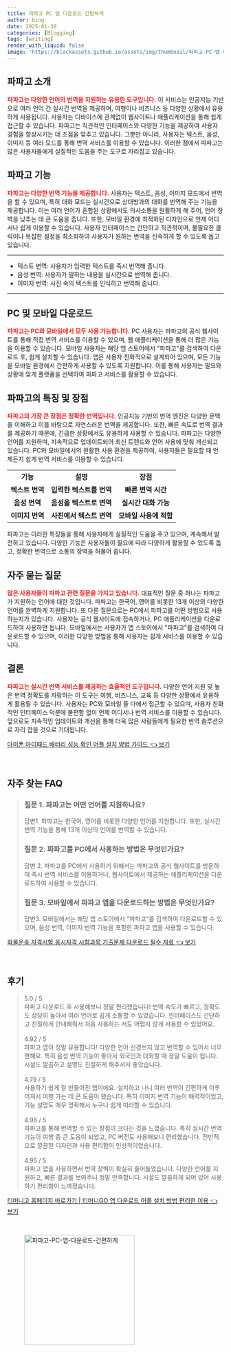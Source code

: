 ```yaml
---
title: 파파고 PC 앱 다운로드 간편하게
author: bing
date: 2025-01-30
categories: [Blogging]
tags: [writing]
render_with_liquid: false
image: 'https://blackassets.github.io/assets/img/thumbnail/파파고-PC-앱-다운로드-간편하게.webp'
---
```



<h2 id='파파고_소개'>파파고 소개</h2>

<p><b><span style="color: #ee2323;">파파고는 다양한 언어의 번역을 지원하는 유용한 도구입니다.</span></b> 이 서비스는 인공지능 기반으로 여러 언어 간 실시간 번역을 제공하며, 여행이나 비즈니스 등 다양한 상황에서 유용하게 사용됩니다. 사용자는 디바이스에 관계없이 웹사이트나 애플리케이션을 통해 쉽게 접근할 수 있습니다. 파파고는 직관적인 인터페이스와 다양한 기능을 제공하여 사용자 경험을 향상시키는 데 초점을 맞추고 있습니다. 그뿐만 아니라, 사용자는 텍스트, 음성, 이미지 등 여러 모드를 통해 번역 서비스를 이용할 수 있습니다. 이러한 점에서 파파고는 많은 사용자들에게 실질적인 도움을 주는 도구로 자리잡고 있습니다.</p>

<h2 id='파파고_기능'>파파고 기능</h2>

<p><b><span style="color: #ee2323;">파파고는 다양한 번역 기능을 제공합니다.</span></b> 사용자는 텍스트, 음성, 이미지 모드에서 번역을 할 수 있으며, 특히 대화 모드는 실시간으로 상대방과의 대화를 번역해 주는 기능을 제공합니다. 이는 여러 언어가 혼합된 상황에서도 의사소통을 원활하게 해 주어, 언어 장벽을 낮추는 데 큰 도움을 줍니다. 또한, 모바일 환경에 최적화된 디자인으로 언제 어디서나 쉽게 이용할 수 있습니다. 사용자 인터페이스는 간단하고 직관적이며, 불필요한 클릭이나 복잡한 설정을 최소화하여 사용자가 원하는 번역을 신속하게 할 수 있도록 돕고 있습니다.</p>

<hr />

<ul>
    <li>텍스트 변역: 사용자가 입력한 텍스트를 즉시 번역해 줍니다.</li>
    <li>음성 번역: 사용자가 말하는 내용을 실시간으로 번역해 줍니다.</li>
    <li>이미지 번역: 사진 속의 텍스트를 인식하고 번역해 줍니다.</li>
</ul>

<hr />

<h2 id='PC_및_모바일_다운로드'>PC 및 모바일 다운로드</h2>

<p><b><span style="color: #ee2323;">파파고는 PC와 모바일에서 모두 사용 가능합니다.</span></b> PC 사용자는 파파고의 공식 웹사이트를 통해 직접 번역 서비스를 이용할 수 있으며, 웹 애플리케이션을 통해 더 많은 기능을 이용할 수 있습니다. 모바일 사용자는 해당 앱 스토어에서 "파파고"를 검색하여 다운로드 후, 쉽게 설치할 수 있습니다. 앱은 사용자 친화적으로 설계되어 있으며, 모든 기능을 모바일 환경에서 간편하게 사용할 수 있도록 지원합니다. 이를 통해 사용자는 필요와 상황에 맞게 플랫폼을 선택하여 파파고 서비스를 활용할 수 있습니다.</p>

<h2 id='파파고의_특징_및_장점'>파파고의 특징 및 장점</h2>

<p><b><span style="color: #ee2323;">파파고의 가장 큰 장점은 정확한 번역입니다.</span></b> 인공지능 기반의 번역 엔진은 다양한 문맥을 이해하고 이를 바탕으로 자연스러운 번역을 제공합니다. 또한, 빠른 속도로 번역 결과를 제공하기 때문에, 긴급한 상황에서도 유용하게 사용할 수 있습니다. 파파고는 다양한 언어를 지원하며, 지속적으로 업데이트되어 최신 트렌드와 언어 사용에 맞춰 개선되고 있습니다. PC와 모바일에서의 원활한 사용 환경을 제공하여, 사용자들은 필요할 때 언제든지 쉽게 번역 서비스를 이용할 수 있습니다.</p>

<table>
    <tr>
        <td style="text-align: center; height: 17px;"><b>기능</b></td>
        <td style="text-align: center; height: 17px;"><b>설명</b></td>
        <td style="text-align: center; height: 17px;"><b>장점</b></td>
    </tr>
    <tr>
        <td style="text-align: center; height: 17px;"><b>텍스트 번역</b></td>
        <td style="text-align: center; height: 17px;"><b>입력한 텍스트를 번역</b></td>
        <td style="text-align: center; height: 17px;"><b>빠른 변역 시간</b></td>
    </tr>
    <tr>
        <td style="text-align: center; height: 17px;"><b>음성 번역</b></td>
        <td style="text-align: center; height: 17px;"><b>음성을 텍스트로 변역</b></td>
        <td style="text-align: center; height: 17px;"><b>실시간 대화 가능</b></td>
    </tr>
    <tr>
        <td style="text-align: center; height: 17px;"><b>이미지 번역</b></td>
        <td style="text-align: center; height: 17px;"><b>사진에서 텍스트 변역</b></td>
        <td style="text-align: center; height: 17px;"><b>모바일 사용에 적합</b></td>
    </tr>
</table>

<p>파파고는 이러한 특징들을 통해 사용자에게 실질적인 도움을 주고 있으며, 계속해서 발전하고 있습니다. 다양한 기능은 사용자들이 필요에 따라 다양하게 활용할 수 있도록 돕고, 정확한 번역으로 소통의 장벽을 허물어 줍니다.</p>

<h2 id='자주_묻는_질문'>자주 묻는 질문</h2>

<p><b><span style="color: #ee2323;">많은 사용자들이 파파고 관련 질문을 가지고 있습니다.</span></b> 대표적인 질문 중 하나는 파파고가 지원하는 언어에 대한 것입니다. 파파고는 한국어, 영어를 비롯한 13개 이상의 다양한 언어를 완벽하게 지원합니다. 또 다른 질문으로는 PC에서 파파고를 어떤 방법으로 사용하는지가 있습니다. 사용자는 공식 웹사이트에 접속하거나, PC 애플리케이션을 다운로드하여 사용하면 됩니다. 모바일에서는 사용자가 앱 스토어에서 "파파고"를 검색하여 다운로드할 수 있으며, 이러한 다양한 방법을 통해 사용자는 쉽게 서비스를 이용할 수 있습니다.</p>

<h2 id='결론'>결론</h2>

<p><b><span style="color: #ee2323;">파파고는 실시간 번역 서비스를 제공하는 효율적인 도구입니다.</span></b> 다양한 언어 지원 및 높은 번역 정확도를 자랑하는 이 도구는 여행, 비즈니스, 교육 등 다양한 상황에서 유용하게 활용될 수 있습니다. 사용자는 PC와 모바일 둘 다에서 접근할 수 있으며, 사용자 친화적인 인터페이스 덕분에 불편함 없이 언제 어디서나 번역 서비스를 이용할 수 있습니다. 앞으로도 지속적인 업데이트와 개선을 통해 더욱 많은 사람들에게 필요한 번역 솔루션으로 자리 잡을 것으로 기대됩니다.</p>


<p><a class="click-button" title="아이폰 아이패드 배터리 성능 확인 어플 설치 방법 가이드" href="https://blackassets.github.io/posts/%EC%95%84%EC%9D%B4%ED%8F%B0-%EC%95%84%EC%9D%B4%ED%8C%A8%EB%93%9C-%EB%B0%B0%ED%84%B0%EB%A6%AC-%EC%84%B1%EB%8A%A5-%ED%99%95%EC%9D%B8-%EC%96%B4%ED%94%8C-%EC%84%A4%EC%B9%98-%EB%B0%A9%EB%B2%95-%EA%B0%80%EC%9D%B4%EB%93%9C/" rel="dofollow">아이폰 아이패드 배터리 성능 확인 어플 설치 방법 가이드 👈 보기</a></p><br>
<h2 id='자주_찾는_FAQ'>자주 찾는 FAQ</h2>
<div itemscope="" itemtype="https://schema.org/FAQPage">
<blockquote>
<div itemscope="" itemprop="mainEntity" itemtype="https://schema.org/Question">
<h3 itemprop="name">질문 1. 파파고는 어떤 언어를 지원하나요?</h3>
<div itemscope="" itemprop="acceptedAnswer" itemtype="https://schema.org/Answer">
<span itemprop="text">
<p>답변1. 파파고는 한국어, 영어를 비롯한 다양한 언어를 지원합니다. 또한, 실시간 번역 기능을 통해 13개 이상의 언어를 번역할 수 있습니다.</p>
</span>
</div>
</div>
<div itemscope="" itemprop="mainEntity" itemtype="https://schema.org/Question">
<h3 itemprop="name">질문 2. 파파고를 PC에서 사용하는 방법은 무엇인가요?</h3>
<div itemscope="" itemprop="acceptedAnswer" itemtype="https://schema.org/Answer">
<span itemprop="text">
<p>답변 2. 파파고를 PC에서 사용하기 위해서는 파파고의 공식 웹사이트를 방문하여 즉시 번역 서비스를 이용하거나, 웹사이트에서 제공하는 애플리케이션을 다운로드하여 사용할 수 있습니다.</p>
</span>
</div>
</div>
<div itemscope="" itemprop="mainEntity" itemtype="https://schema.org/Question">
<h3 itemprop="name">질문 3. 모바일에서 파파고 앱을 다운로드하는 방법은 무엇인가요?</h3>
<div itemscope="" itemprop="acceptedAnswer" itemtype="https://schema.org/Answer">
<span itemprop="text">
<p>답변3. 모바일에서는 해당 앱 스토어에서 "파파고"를 검색하여 다운로드할 수 있으며, 음성 번역, 이미지 번역 기능을 포함한 파파고 앱을 사용할 수 있습니다.</p>
</span>
</div>
</div>
</blockquote>
</div>
<p><a class="click-button" title="화물운송 자격시험 응시자격 시험과목 기출문제 다운로드 필수 자료" href="https://blackassets.github.io/posts/%ED%99%94%EB%AC%BC%EC%9A%B4%EC%86%A1-%EC%9E%90%EA%B2%A9%EC%8B%9C%ED%97%98-%EC%9D%91%EC%8B%9C%EC%9E%90%EA%B2%A9-%EC%8B%9C%ED%97%98%EA%B3%BC%EB%AA%A9-%EA%B8%B0%EC%B6%9C%EB%AC%B8%EC%A0%9C-%EB%8B%A4%EC%9A%B4%EB%A1%9C%EB%93%9C-%ED%95%84%EC%88%98-%EC%9E%90%EB%A3%8C/" rel="dofollow">화물운송 자격시험 응시자격 시험과목 기출문제 다운로드 필수 자료 👈 보기</a></p><br>
<h2 id='후기'>후기</h2>
<div itemscope itemtype="https://schema.org/Product">
  <blockquote>
  <div itemprop="review" itemscope itemtype="https://schema.org/Review">
      <div itemprop="reviewRating" itemscope itemtype="https://schema.org/Rating"> <span itemprop="ratingValue">5.0</span> / <span itemprop="bestRating">5</span> </div>
      <span itemprop="reviewBody">파파고 다운로드 후 사용해보니 정말 편리했습니다! 번역 속도가 빠르고, 정확도도 상당히 높아서 여러 언어로 쉽게 소통할 수 있었습니다. 인터페이스도 간단하고 친절하게 안내해줘서 처음 사용하는 저도 어렵지 않게 사용할 수 있었어요.</span>
  </div>
  <br>
  <div itemprop="review" itemscope itemtype="https://schema.org/Review">
      <div itemprop="reviewRating" itemscope itemtype="https://schema.org/Rating"> <span itemprop="ratingValue">4.92</span> / <span itemprop="bestRating">5</span> </div>
      <span itemprop="reviewBody">파파고 앱이 정말 유용합니다! 다양한 언어 신경쓰지 않고 번역할 수 있어서 너무 편해요. 특히 음성 번역 기능이 좋아서 외국인과 대화할 때 정말 도움이 됩니다. 시설도 깔끔하고 설명도 친절하게 해주셔서 좋았습니다.</span>
  </div>
  <br>
  <div itemprop="review" itemscope itemtype="https://schema.org/Review">
      <div itemprop="reviewRating" itemscope itemtype="https://schema.org/Rating"> <span itemprop="ratingValue">4.79</span> / <span itemprop="bestRating">5</span> </div>
      <span itemprop="reviewBody">사용하기 쉽게 잘 만들어진 앱이에요. 설치하고 나니 여러 번역이 간편하게 이루어져서 여행 가는 데 큰 도움이 됐습니다. 특히 이미지 번역 기능이 매력적이었고, 기능 설명도 매우 명확해서 누구나 쉽게 따라할 수 있습니다.</span>
  </div>
  <br>
  <div itemprop="review" itemscope itemtype="https://schema.org/Review">
      <div itemprop="reviewRating" itemscope itemtype="https://schema.org/Rating"> <span itemprop="ratingValue">4.96</span> / <span itemprop="bestRating">5</span> </div>
      <span itemprop="reviewBody">파파고를 통해 번역할 수 있는 장점이 크다는 것을 느꼈습니다. 특히 실시간 번역 기능이 여행 중 큰 도움이 되었고, PC 버전도 사용해보니 편리했습니다. 전반적으로 깔끔한 디자인과 사용 편리함이 인상적이었습니다.</span>
  </div>
  <br>
  <div itemprop="review" itemscope itemtype="https://schema.org/Review">
      <div itemprop="reviewRating" itemscope itemtype="https://schema.org/Rating"> <span itemprop="ratingValue">4.95</span> / <span itemprop="bestRating">5</span> </div>
      <span itemprop="reviewBody">파파고 앱을 사용하면서 번역 장벽이 확실히 줄어들었습니다. 다양한 언어를 지원하고, 빠른 결과를 보여주니 정말 만족합니다. 시설도 깔끔하게 되어 있어 사용하기 편리함이 느껴졌습니다.</span>
  </div>
  </blockquote>
</div>
<p><a class="click-button" title="티머니고 홈페이지 바로가기 | 티머니GO 앱 다운로드 어플 설치 방법 편리한 이용" href="https://blackassets.github.io/posts/%ED%8B%B0%EB%A8%B8%EB%8B%88%EA%B3%A0-%ED%99%88%ED%8E%98%EC%9D%B4%EC%A7%80-%EB%B0%94%EB%A1%9C%EA%B0%80%EA%B8%B0-%ED%8B%B0%EB%A8%B8%EB%8B%88GO-%EC%95%B1-%EB%8B%A4%EC%9A%B4%EB%A1%9C%EB%93%9C-%EC%96%B4%ED%94%8C-%EC%84%A4%EC%B9%98-%EB%B0%A9%EB%B2%95-%ED%8E%B8%EB%A6%AC%ED%95%9C-%EC%9D%B4%EC%9A%A9/" rel="dofollow">티머니고 홈페이지 바로가기 | 티머니GO 앱 다운로드 어플 설치 방법 편리한 이용 👈 보기</a></p><br>
<figure class="image"><img src="https://blackassets.github.io/assets/img/thumbnail/파파고-PC-앱-다운로드-간편하게.webp" alt="파파고-PC-앱-다운로드-간편하게" width="256" height="256"></figure>